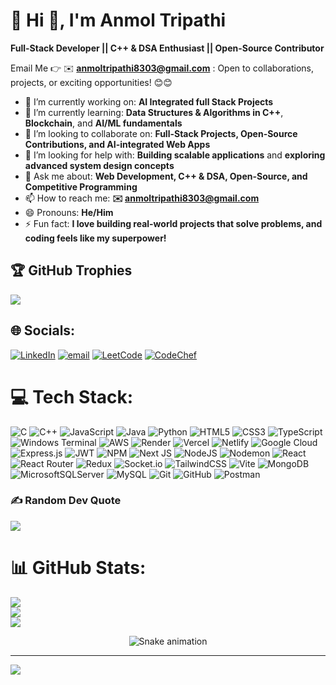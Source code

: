 # 💫 Hi 👋, I'm Anmol Tripathi
**Full-Stack Developer || C++ & DSA Enthusiast || Open-Source Contributor**

Email Me 👉 ✉️ **anmoltripathi8303@gmail.com** : Open to collaborations, projects, or exciting opportunities! 😊😊

- 🔭 I’m currently working on: **AI Integrated full Stack Projects**  
- 🌱 I’m currently learning: **Data Structures & Algorithms in C++**, **Blockchain**, and **AI/ML fundamentals**  
- 👯 I’m looking to collaborate on: **Full-Stack Projects, Open-Source Contributions, and AI-integrated Web Apps**  
- 🤔 I’m looking for help with: **Building scalable applications** and **exploring advanced system design concepts**  
- 💬 Ask me about: **Web Development, C++ & DSA, Open-Source, and Competitive Programming**  
- 📫 How to reach me: **✉️ anmoltripathi8303@gmail.com**  
- 😄 Pronouns: **He/Him**  
- ⚡ Fun fact: **I love building real-world projects that solve problems, and coding feels like my superpower!**  

## 🏆 GitHub Trophies
![](https://github-profile-trophy.vercel.app/?username=anmol-tripathi83&theme=radical&no-frame=false&no-bg=false&margin-w=4)

## 🌐 Socials:
[![LinkedIn](https://img.shields.io/badge/LinkedIn-%230077B5.svg?logo=linkedin&logoColor=white)](https://www.linkedin.com/in/anmoltripathi25/ ) [![email](https://img.shields.io/badge/Email-D14836?logo=gmail&logoColor=white)](mailto:anmoltripathi8303@gmail.com) 
[![LeetCode](https://img.shields.io/badge/LeetCode-FFA116?logo=leetcode&logoColor=white)](https://leetcode.com/u/anmoltripathi8303/) 
[![CodeChef](https://img.shields.io/badge/CodeChef-5B4638?logo=codechef&logoColor=white)](https://www.codechef.com/users/anmoltripathi8)

# 💻 Tech Stack:
![C](https://img.shields.io/badge/c-%2300599C.svg?style=for-the-badge&logo=c&logoColor=white) ![C++](https://img.shields.io/badge/c++-%2300599C.svg?style=for-the-badge&logo=c%2B%2B&logoColor=white) ![JavaScript](https://img.shields.io/badge/javascript-%23323330.svg?style=for-the-badge&logo=javascript&logoColor=%23F7DF1E) ![Java](https://img.shields.io/badge/java-%23ED8B00.svg?style=for-the-badge&logo=openjdk&logoColor=white) ![Python](https://img.shields.io/badge/python-3670A0?style=for-the-badge&logo=python&logoColor=ffdd54) ![HTML5](https://img.shields.io/badge/html5-%23E34F26.svg?style=for-the-badge&logo=html5&logoColor=white) ![CSS3](https://img.shields.io/badge/css3-%231572B6.svg?style=for-the-badge&logo=css3&logoColor=white) ![TypeScript](https://img.shields.io/badge/typescript-%23007ACC.svg?style=for-the-badge&logo=typescript&logoColor=white) ![Windows Terminal](https://img.shields.io/badge/Windows%20Terminal-%234D4D4D.svg?style=for-the-badge&logo=windows-terminal&logoColor=white) ![AWS](https://img.shields.io/badge/AWS-%23FF9900.svg?style=for-the-badge&logo=amazon-aws&logoColor=white) ![Render](https://img.shields.io/badge/Render-%46E3B7.svg?style=for-the-badge&logo=render&logoColor=white) ![Vercel](https://img.shields.io/badge/vercel-%23000000.svg?style=for-the-badge&logo=vercel&logoColor=white) ![Netlify](https://img.shields.io/badge/netlify-%23000000.svg?style=for-the-badge&logo=netlify&logoColor=#00C7B7) ![Google Cloud](https://img.shields.io/badge/GoogleCloud-%234285F4.svg?style=for-the-badge&logo=google-cloud&logoColor=white) ![Express.js](https://img.shields.io/badge/express.js-%23404d59.svg?style=for-the-badge&logo=express&logoColor=%2361DAFB) ![JWT](https://img.shields.io/badge/JWT-black?style=for-the-badge&logo=JSON%20web%20tokens) ![NPM](https://img.shields.io/badge/NPM-%23CB3837.svg?style=for-the-badge&logo=npm&logoColor=white) ![Next JS](https://img.shields.io/badge/Next-black?style=for-the-badge&logo=next.js&logoColor=white) ![NodeJS](https://img.shields.io/badge/node.js-6DA55F?style=for-the-badge&logo=node.js&logoColor=white) ![Nodemon](https://img.shields.io/badge/NODEMON-%23323330.svg?style=for-the-badge&logo=nodemon&logoColor=%BBDEAD) ![React](https://img.shields.io/badge/react-%2320232a.svg?style=for-the-badge&logo=react&logoColor=%2361DAFB) ![React Router](https://img.shields.io/badge/React_Router-CA4245?style=for-the-badge&logo=react-router&logoColor=white) ![Redux](https://img.shields.io/badge/redux-%23593d88.svg?style=for-the-badge&logo=redux&logoColor=white) ![Socket.io](https://img.shields.io/badge/Socket.io-black?style=for-the-badge&logo=socket.io&badgeColor=010101) ![TailwindCSS](https://img.shields.io/badge/tailwindcss-%2338B2AC.svg?style=for-the-badge&logo=tailwind-css&logoColor=white) ![Vite](https://img.shields.io/badge/vite-%23646CFF.svg?style=for-the-badge&logo=vite&logoColor=white) ![MongoDB](https://img.shields.io/badge/MongoDB-%234ea94b.svg?style=for-the-badge&logo=mongodb&logoColor=white) ![MicrosoftSQLServer](https://img.shields.io/badge/Microsoft%20SQL%20Server-CC2927?style=for-the-badge&logo=microsoft%20sql%20server&logoColor=white) ![MySQL](https://img.shields.io/badge/mysql-4479A1.svg?style=for-the-badge&logo=mysql&logoColor=white) ![Git](https://img.shields.io/badge/git-%23F05033.svg?style=for-the-badge&logo=git&logoColor=white) ![GitHub](https://img.shields.io/badge/github-%23121011.svg?style=for-the-badge&logo=github&logoColor=white) ![Postman](https://img.shields.io/badge/Postman-FF6C37?style=for-the-badge&logo=postman&logoColor=white)

### ✍️ Random Dev Quote
![](https://quotes-github-readme.vercel.app/api?type=horizontal&theme=radical)

# 📊 GitHub Stats:
![](https://github-readme-stats.vercel.app/api?username=anmol-tripathi83&theme=dark&hide_border=false&include_all_commits=true&count_private=false)<br/>
![](https://nirzak-streak-stats.vercel.app/?user=anmol-tripathi83&theme=dark&hide_border=false)<br/>
![](https://github-readme-stats.vercel.app/api/top-langs/?username=anmol-tripathi83&theme=dark&hide_border=false&include_all_commits=true&count_private=false&layout=compact)

<!-- Snake Game Repo View -->

<div align="center">
  <img src="https://profile-readme-generator.com/assets/snake.svg" alt="Snake animation" />
</div>


---
[![](https://visitcount.itsvg.in/api?id=anmol-tripathi83&icon=0&color=0)](https://visitcount.itsvg.in)

<!-- Proudly created with GPRM ( https://gprm.itsvg.in ) -->
